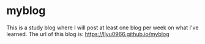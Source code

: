 # myblog
This is a study blog where I will post at least one blog per week on what I've learned.
The url of this blog is: https://llyu0966.github.io/myblog
